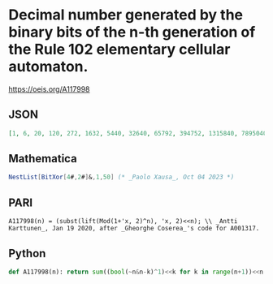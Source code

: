 # Decimal number generated by the binary bits of the n\-th generation of the Rule 102 elementary cellular automaton\.
https://oeis.org/A117998
## JSON
```JSON
[1, 6, 20, 120, 272, 1632, 5440, 32640, 65792, 394752, 1315840, 7895040, 17895424, 107372544, 357908480, 2147450880, 4295032832, 25770196992, 85900656640, 515403939840, 1168248930304, 7009493581824, 23364978606080]
```
## Mathematica
```Mathematica
NestList[BitXor[4#,2#]&,1,50] (* _Paolo Xausa_, Oct 04 2023 *)
```
## PARI
```PARI
A117998(n) = (subst(lift(Mod(1+'x, 2)^n), 'x, 2)<<n); \\ _Antti Karttunen_, Jan 19 2020, after _Gheorghe Coserea_'s code for A001317.
```
## Python
```Python
def A117998(n): return sum((bool(~n&n-k)^1)<<k for k in range(n+1))<<n # _Chai Wah Wu_, May 03 2023
```
